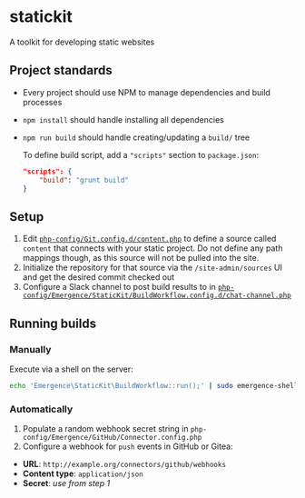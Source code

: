 # statickit
A toolkit for developing static websites

## Project standards

- Every project should use NPM to manage dependencies and build processes
- `npm install` should handle installing all dependencies
- `npm run build` should handle creating/updating a `build/` tree

    To define build script, add a `"scripts"` section to `package.json`:
    ```json
    "scripts": {
        "build": "grunt build"
    }
    ```

## Setup

1. Edit [`php-config/Git.config.d/content.php`](./php-config/Git.config.d/content.php) to define a source called `content` that connects with your static project. Do not define any path mappings though, as this source will not be pulled into the site.
1. Initialize the repository for that source via the `/site-admin/sources` UI and get the desired commit checked out
1. Configure a Slack channel to post build results to in [`php-config/Emergence/StaticKit/BuildWorkflow.config.d/chat-channel.php`](./php-config/Emergence/StaticKit/BuildWorkflow.config.d/chat-channel.php)

## Running builds

### Manually

Execute via a shell on the server:

```bash
echo 'Emergence\StaticKit\BuildWorkflow::run();' | sudo emergence-shell mysite-handle
```

### Automatically

1. Populate a random webhook secret string in `php-config/Emergence/GitHub/Connector.config.php`
1. Configure a webhook for `push` events in GitHub or Gitea:
  - **URL**: `http://example.org/connectors/github/webhooks`
  - **Content type**: `application/json`
  - **Secret**: *use from step 1*
